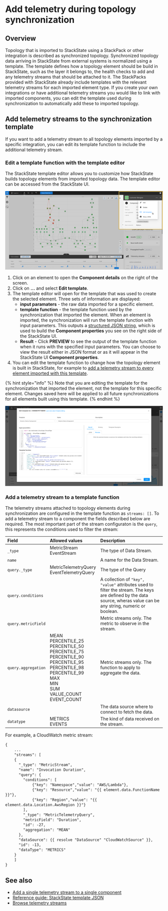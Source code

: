 # Add telemetry during topology synchronization

## Overview

Topology that is imported to StackState using a StackPack or other integration is described as synchronized topology. Synchronized topology data arriving in StackState from external systems is normalized using a template. The template defines how a topology element should be build in StackState, such as the layer it belongs to, the health checks to add and any telemetry streams that should be attached to it. The StackPacks provided with StackState already include templates with the relevant telemetry streams for each imported element type. If you create your own integrations or have additional telemetry streams you would like to link with imported components, you can edit the template used during synchronization to automatically add these to imported topology. 

## Add telemetry streams to the synchronization template

If you want to add a telemetry stream to all topology elements imported by a specific integration, you can edit its template function to include the additional telemetry stream. 

### Edit a template function with the template editor

The StackState template editor allows you to customize how StackState builds topology elements from imported topology data. The template editor can be accessed from the StackState UI.

![Template editor](/.gitbook/assets/v41_edit_template.png)

1. Click on an element to open the **Component details** on the right of the screen.
2. Click on **...** and select **Edit template**. 
3. The template editor will open for the template that was used to create the selected element. Three sets of information are displayed:
    - **input paramaters** - the raw data imported for a specific element.
    - **template function** - the template function used by the synchronization that imported the element. When an element is imported, the synchronization will run the template function with input parameters. This outputs a [structured JSON string](/develop/reference/stj/templates.md), which is used to build the **Component properties** you see on the right side of the StackState UI.
    - **Result** - Click **PREVIEW** to see the output of the template function when it runs with the specified input parameters. You can choose to view the result either in JSON format or as it will appear in the StackState UI **Component properties**.
4. You can edit the template function to change how the topology element is built in StackState, for example to [add a telemetry stream to every element imported with this template](#add-a-telemetry-stream-to-a-template-function).

{% hint style="info" %}
Note that you are editing the template for the synchronization that imported the element, not the template for this specific element. Changes saved here will be applied to all future synchronizations for all elements built using this template. 
{% endhint %}

![](/.gitbook/assets/template_editor.png)

### Add a telemetry stream to a template function

The telemetry streams attached to topology elements during synchronization are configured in the template function as `streams: []`. To add a telemetry stream to a component the fields described below are required. The most important part of the stream configuraton is the `query`, this represents the conditions used to filter the stream:

| Field | Allowed values | Description | 
|:---|:---|:---|
| `_type` | MetricStream<br />EventStream | The type of Data Stream. |
| `name` | | A name for the Data Stream. |
| `query._type` | MetricTelemetryQuery<br />EventTelemetryQuery | The type of the Query |
| `query.conditions` | |  A collection of `"key", "value"` attributes used to filter the stream. The keys are defined by the data source, wheras value can be any string, numeric or boolean. |
| `query.metricField` | | Metric streams only. The metric to observe in the stream. |
| `query.aggregation` | MEAN<br />PERCENTILE_25<br />PERCENTILE_50<br />PERCENTILE_75<br />PERCENTILE_90<br />PERCENTILE_95<br />PERCENTILE_98<br />PERCENTILE_99<br />MAX<br />MIN<br />SUM<br />VALUE_COUNT<br />EVENT_COUNT | Metric streams only. The function to apply to aggregate the data. |
| `datasource` | | The data source where to connect to fetch the data. |
| `datatype` | METRICS<br />EVENTS | The kind of data received on the stream. |

For example, a CloudWatch metric stream:

```
{
    ...
    "streams": [
    {
      "_type": "MetricStream",
      "name": "Invocation Duration",
      "query": {
        "conditions": [
            {"key": "Namespace","value": "AWS/Lambda"},
            {"key": "Resource","value": "{{ element.data.FunctionName }}"},
            {"key": "Region","value": "{{ element.data.Location.AwsRegion }}"}
        ],
        "_type": "MetricTelemetryQuery",
        "metricField": "Duration",
        "id": -27,
        "aggregation": "MEAN"
      },
      "dataSource": {{ resolve "DataSource" "CloudWatchSource" }},
      "id": -13,
      "dataType": "METRICS"
    }
    ]
}
```


## See also

- [Add a single telemetry stream to a single component](/use/health-state-and-alerts/add-telemetry-to-element.md)
- [Reference guide: StackState template JSON](/develop/reference/stj/README.md)
- [Browse telemetry streams](/use/views/browse_telemetry.md)




